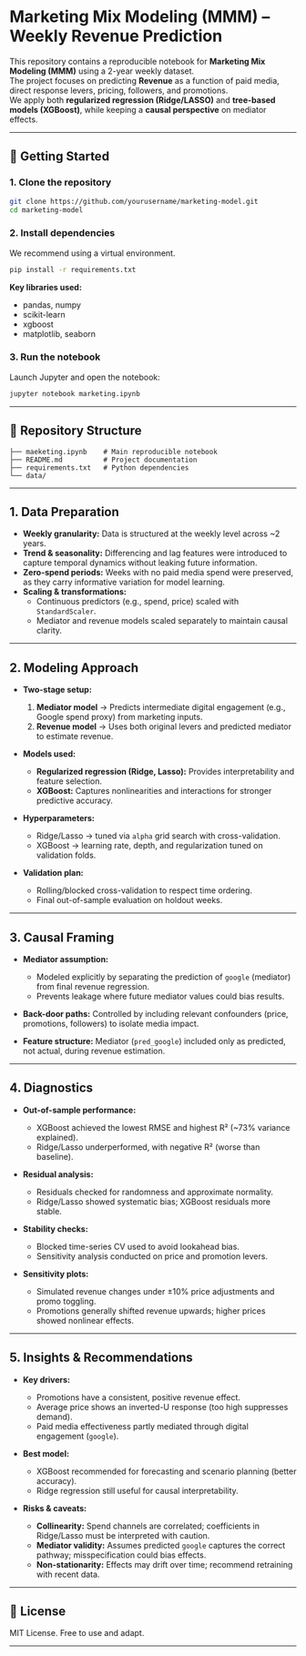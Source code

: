 # Marketing Mix Modeling (MMM) – Weekly Revenue Prediction

This repository contains a reproducible notebook for **Marketing Mix Modeling (MMM)** using a 2-year weekly dataset.  
The project focuses on predicting **Revenue** as a function of paid media, direct response levers, pricing, followers, and promotions.  
We apply both **regularized regression (Ridge/LASSO)** and **tree-based models (XGBoost)**, while keeping a **causal perspective** on mediator effects.

---

## 🚀 Getting Started

### 1. Clone the repository
```bash
git clone https://github.com/yourusername/marketing-model.git
cd marketing-model
```

### 2. Install dependencies
We recommend using a virtual environment.
```bash
pip install -r requirements.txt
```

**Key libraries used:**
- pandas, numpy  
- scikit-learn  
- xgboost  
- matplotlib, seaborn  

### 3. Run the notebook
Launch Jupyter and open the notebook:
```bash
jupyter notebook marketing.ipynb
```

---

## 📂 Repository Structure
```
├── maeketing.ipynb    # Main reproducible notebook
├── README.md          # Project documentation
├── requirements.txt   # Python dependencies
└── data/              
```

---


## 1. Data Preparation
- **Weekly granularity:** Data is structured at the weekly level across ~2 years.  
- **Trend & seasonality:** Differencing and lag features were introduced to capture temporal dynamics without leaking future information.  
- **Zero-spend periods:** Weeks with no paid media spend were preserved, as they carry informative variation for model learning.  
- **Scaling & transformations:**  
  - Continuous predictors (e.g., spend, price) scaled with `StandardScaler`.  
  - Mediator and revenue models scaled separately to maintain causal clarity.  

---

## 2. Modeling Approach
- **Two-stage setup:**
  1. **Mediator model** → Predicts intermediate digital engagement (e.g., Google spend proxy) from marketing inputs.  
  2. **Revenue model** → Uses both original levers and predicted mediator to estimate revenue.  

- **Models used:**  
  - **Regularized regression (Ridge, Lasso):** Provides interpretability and feature selection.  
  - **XGBoost:** Captures nonlinearities and interactions for stronger predictive accuracy.  

- **Hyperparameters:**  
  - Ridge/Lasso → tuned via `alpha` grid search with cross-validation.  
  - XGBoost → learning rate, depth, and regularization tuned on validation folds.  

- **Validation plan:**  
  - Rolling/blocked cross-validation to respect time ordering.  
  - Final out-of-sample evaluation on holdout weeks.  

---

## 3. Causal Framing
- **Mediator assumption:**  
  - Modeled explicitly by separating the prediction of `google` (mediator) from final revenue regression.  
  - Prevents leakage where future mediator values could bias results.  

- **Back-door paths:** Controlled by including relevant confounders (price, promotions, followers) to isolate media impact.  
- **Feature structure:** Mediator (`pred_google`) included only as predicted, not actual, during revenue estimation.  

---

## 4. Diagnostics
- **Out-of-sample performance:**  
  - XGBoost achieved the lowest RMSE and highest R² (~73% variance explained).  
  - Ridge/Lasso underperformed, with negative R² (worse than baseline).  

- **Residual analysis:**  
  - Residuals checked for randomness and approximate normality.  
  - Ridge/Lasso showed systematic bias; XGBoost residuals more stable.  

- **Stability checks:**  
  - Blocked time-series CV used to avoid lookahead bias.  
  - Sensitivity analysis conducted on price and promotion levers.  

- **Sensitivity plots:**  
  - Simulated revenue changes under ±10% price adjustments and promo toggling.  
  - Promotions generally shifted revenue upwards; higher prices showed nonlinear effects.  

---

## 5. Insights & Recommendations
- **Key drivers:**  
  - Promotions have a consistent, positive revenue effect.  
  - Average price shows an inverted-U response (too high suppresses demand).  
  - Paid media effectiveness partly mediated through digital engagement (`google`).  

- **Best model:**  
  - XGBoost recommended for forecasting and scenario planning (better accuracy).  
  - Ridge regression still useful for causal interpretability.  

- **Risks & caveats:**  
  - **Collinearity:** Spend channels are correlated; coefficients in Ridge/Lasso must be interpreted with caution.  
  - **Mediator validity:** Assumes predicted `google` captures the correct pathway; misspecification could bias effects.  
  - **Non-stationarity:** Effects may drift over time; recommend retraining with recent data.  

---

## 📜 License
MIT License. Free to use and adapt.  

---

  
